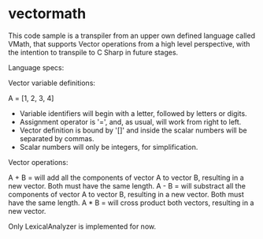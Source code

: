 # vectormath
This code sample is a transpiler from an upper own defined language
called VMath, that supports Vector operations from a high level perspective, 
with the intention to transpile to C Sharp in future stages.

Language specs:

Vector variable definitions:

A = [1, 2, 3, 4]

- Variable identifiers will begin with a letter, followed by letters or digits.
- Assignment operator is '=', and, as usual, will work from right to left.
- Vector definition is bound by '[]' and inside the scalar numbers will be separated by commas.
- Scalar numbers will only be integers, for simplification.

Vector operations:

A + B = will add all the components of vector A to vector B, resulting in a new vector. Both must have the same length.
A - B = will substract all the components of vector A to vector B, resulting in a new vector. Both must have the same length.
A * B = will cross product both vectors, resulting in a new vector.

Only LexicalAnalyzer is implemented for now.

